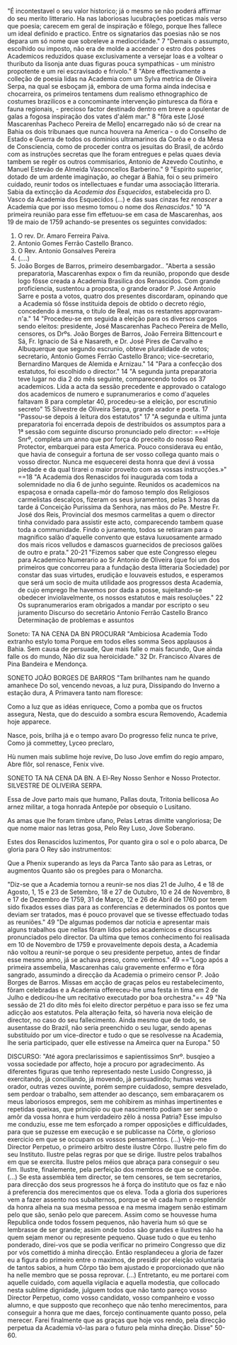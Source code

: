 "É incontestavel o seu valor historico; já o mesmo se não poderá affirmar do seu merito litterario. Ha nas laboriosas lucubrações poeticas mais verso que poesia; carecem em geral de inspiração e fôlego, porque lhes fallece um ideal definido e practico. Entre os signatarios das poesias não se nos depara um só nome que sobreleve a mediocridade." 7
"Demais o assumpto, escolhido ou imposto, não era de molde a accender o estro dos pobres Academicos reduzidos quase exclusivamente a versejar loas e a voltear o thuributo da lisonja ante duas figuras pouca sympathicas - um ministro propotente e um rei escravisado e frivolo." 8
"Abre effectivamente a colleção de poesia lidas na Academia com um Sylva metrica de Oliveira Serpa, na qual se esboçam já, embora de uma forma ainda indecisa e chocarreira, os primeiros tentamens dum realismo ethnographico de costumes brazilicos e a concominante intervenção pinturesca da flóra e fauna regionais, - precioso factor destinado dentro em breve a opulentar de galas a fogosa inspiração dos vates d'além mar." 8
"fôra este [José Mascarenhas Pacheco Pereira de Mello] encarregado não só de crear na Bahia os dois tribunaes que nunca houvera na America - o do Conselho de Estado e Guerra de todos os dominios ultramarinos da Corôa e o da Mesa de Consciencia, como de proceder contra os jesuitas do Brasil, de acôrdo com as instruções secretas que lhe foram entregues e pelas quaes devia tambem se regêr os outros commisarios, Antonio de Azevedo Coutinho, e Manuel Estevão de Almeida Vasconcellos Barberino." 9
"Espirito superior, dotado de um ardente imaginação, ao chegar á Bahia, foi o seu primeiro cuidado, reunir todos os intellectuaes e fundar uma associação litteraria. Sabia da extincção da *Academia dos Esquecidos*, estabelecida pro D. Vasco da Academia dos Esquecidos (...) e das suas cinzas fez *renascer* a Academia que por isso mesmo tomou o nome dos *Renascidos*." 10
"A primeira reunião para esse fim effetuou-se em casa de Mascarenhas, aos 19 de maio de 1759 achando-se presentes os seguintes convidados:
1. O rev. Dr. Amaro Ferreira Paiva.
2. Antonio Gomes Ferrão Castello Branco.
3. O Rev. Antonio Gonsalves Pereira
4. (....)
5. João Borges de Barros, primeiro desembargador..
"Aberta a sessão preparatoria, Mascarenhas expox o fim da reunião, propondo que desde logo fôsse creada a Academia Brasilica dos Renascidos. Com grande proficiencia, sustentou a proposta, o grande orador P. José Antonio Sarre e posta a votos, quatro dos presentes discordaram, opinando que a Academia só fôsse instituida depois de obtido o decreto régio, concedendo á mesma, o titulo de Real, mas os restantes approvaram-n'a." 14
"Procedeu-se em seguida a eleição para os diversos cargos sendo eleitos: presidente, José Mascarenhas Pacheco Pereira de Mello, censores, os Drºs. João Borges de Barros, João Ferreira Bittencourt e Sá, Fr. Ignacio de Sá e Nasareth, e Dr. José Pires de Carvalho e Albuquerque que segundo escrunio, obteve pluralidade de votos; secretario, Antonio Gomes Ferrão Castello Branco; vice-secretario, Bernardino Marques de Alemida e Arnizau." 14
"Para a confecção dos estatutos, foi escolhido o director." 14
"A segunda junta preparatoria teve lugar no dia 2 do mês seguinte, comparecendo todos os 37 academicos. Lida a acta da sessão precedente e approvado o catalogo dos academicos de numero e supranumerarios e como d'aqueles faltavam 8 para completar 40, procedeu-se a eleição, por escrutinio secreto" 15
Silvestre de Oliveira Serpa, grande orador e poeta. 17
"Passou-se depois á leitura dos estatutos" 17
"A segunda e ultima junta preparatoria foi encerrada depois de destribuidos os assumptos para a 1ª sessão com  seguinte discurso pronunciado pelo director:
==«Hoje Snrº, completa um anno que por força do preceito do nosso Real Protector, embarquei para esta America. Pouco considerava eu então, que havia de conseguir a fortuna de ser vosso collega quanto mais o vosso director. Nunca me esquecerei desta honra que devi á vossa piedade e da qual tirarei o maior proveito com as vossas instrucções.»" ==18
"A Academia dos Renascidos foi inaugurada com toda a solemnidade no dia 6 de junho seguinte. Reunidos os academicos na espaçosa e ornada capella-mór do famoso templo dos Religiosos carmelistas descalços, fizeram os seus juramentos, pelas 3 horas da tarde á Conceição Purissima da Senhora, nas mãos do Pe. Mestre Fr. José dos Reis, Provincial dos mesmos carmelitas a quem o director tinha convidado para assistir este acto, comparecendo tambem quase toda a communidade. Findo o juramento, todos se retiraram para o magnifico salão d'aquelle convento que estava luxuosamente armado dos mais ricos velludos e damascos guarnecidos de preciosos galões de outro e prata." 20-21
"Fizemos saber que este Congresso elegeu para Academico Numerario ao Sr Antonio de Oliveira (que foi um dos primeiros que concorreu para a fundação desta litteraria Sociedade) por constar das suas virtudes, erudição e louvaveis estudos, e esperamos que será um socio de muita utilidade aos progressos desta Academia, de cujo emprego lhe havemos por dada a posse, sujeitando-se obedecer inviolavelmente, os nossos estatutos e mais resoluções." 22
Os supranumerarios eram obrigados a mandar por escripto o seu juramento 
Discurso do secretário Antonio Ferrão Castello Branco
Determinação de problemas e assuntos


Soneto: TA NA CENA DA BN PROCURAR
"Ambiciosa Academia
Todo extranho estylo toma
Porque em todos elles somma
Seos applausos á Bahia.
Sem causa de persuade,
Que mais falle o mais facundo,
Que ainda falle os do mundo,
Não diz sua heroicidade." 32
Dr. Francisco Alvares de Pina Bandeira e Mendonça.

SONETO JOÃO BORGES DE BARROS
"Tam brilhantes nam he quando amanhece
Do sol, vencendo nevoas, a luz pura,
Dissipando do Inverno a estação dura,
A Primavera tanto nam floresce:

Como a luz que as idéas enriquece,
Como a pomba que os fructos assegura,
Nesta, que do descuido a sombra escura
Removendo, Academia hoje apparece.

Nasce, pois, brilha já e o tempo avaro
Do progresso feliz nunca te prive,
Como já commettey, Lyceo preclaro,

Hù numen mais sublime hoje revive,
Do luso Jove emfim do regio amparo,
Abre flôr, sol renasce, Fenix vive.


SONETO TA NA CENA DA BN. A El-Rey Nosso Senhor e Nosso Protector. SILVESTRE DE OLIVEIRA SERPA.

Essa de Jove parto mais que humano,
Pallas douta, Tritonia bellicosa
Ao arnez militar, a toga honrada
Antepõe por obsequio o Lusitano.

As amas que lhe foram timbre ufano,
Pelas Letras dimitte vangloriosa;
De que nome maior nas letras gosa,
Pelo Rey Luso, Jove Soberano.

Estes dos Renascidos luzimentos,
Por quanto gira o sol e o polo abarca,
De gloria para O Rey são instrumentos:

Que a Phenix superando as leys da Parca
Tanto são para as Letras, or augmentos
Quanto são os pregões para o Monarcha.

"Diz-se que a Academia tornou a reunir-se nos dias 21 de Julho, 4 e 18 de Agosto, 1, 15 e 23 de Setembro, 18 e 27 de Outubro, 10 e 24 de Novembro, 8 e 17 de Dezembro de 1759, 31 de Março, 12 e 26 de Abril de 1760 por terem sido fixados esses dias para as conferencias e determinados os pontos que deviam ser tratados, mas é pouco provavel que se tivesse effectuado todas as reuniões." 49
"De algumas podemos dar noticia e apresentar mais alguns trabalhos que nellas fôram lidos pelos academicos e discursos pronunciados pelo director. Da ultima que temos conhecimento foi realisada em 10 de Novembro de 1759 e provavelmente depois desta, a Academia não voltou a reunir-se porque o seu presidente perpetuo, antes de findar esse mesmo anno, já se achava preso, como verêmos." 49
=="Logo após a primeira assembelia, Mascarenhas caíu gravemente enfermo e fôra sangrado, assumindo a direcção da Academia o primeiro censor P. João Borges de Barros. Missas em acção de graças pelos eu restabelecimento, fôram celebradas e a Academia offereceu-lhe uma festa in tima em 2 de Julho e dedicou-lhe um recitativo executado por boa orchestra."== 49
"Na sessão de 21 do dito mês foi eleito director perpétuo e para isso se fez uma adicção aos estatutos. Pela alteração feita, só haveria nova eleição de director, no caso do seu fallecimento. Ainda mesmo que de todo, se ausentasse do Brazil, não seria preenchido o seu lugar, sendo apenas substituído por um vice-director e tudo o que se resolvesse na Academia, lhe seria participado, quer elle estivesse na Ameirca quer na Europa." 50

DISCURSO:
"Até agora preclarissimos e sapientissimos Snrº. busqieo a vossa sociedade por affecto, hoje a procuro por agradecimento. As diferentes figuras que tenho representado neste Lusido Congresso, já exercitando, já conciliando, já movendo, já persuadindo; humas vezes orador, outras vezes ouvinte, porém sempre cuidadoso, sempre desvelado, sem perdoar o trabalho, sem attender ao descanço, sem embaraçarem os meus laboriosos empregos, sem me cohibirem as minhas impertinentes e repetidas queixas, que principio ou que nascimento podiam ser senão o amôr da vossa honra e hum verdadeiro zêlo á nossa Patria? Esse impulso me conduziu, esse me tem esforçado a romper opposições e difficuldades, para que se puzesse em execução e se publicasse na Côrte, o glorioso exercicio em que se occupam os vossos pensamentos. (...) Vejo-me Director Perpetuo, o primeiro arbitro deste ilustre Côrpo. Ilustre pelo fim do seu Instituto. Ilustre pelas regras por que se dirige. Ilustre pelos trabalhos em que se exercita. Ilustre pelos méios que abraça para conseguir o seu fim. Ilustre, finalemente, pela perfeição dos membros de que se compõe. (...) Se esta assembléa tem director, se tem censores, se tem secretarios, para direcção dos seus progressos he á força do instituto que os faz e não á preferencia dos merecimentos que os eleva. Toda a gloria dos superiores vem a fazer assento nos subalternos, porque se vê cada hum o resplendôr da honra alheia na sua mesma pessoa e na mesma imagem senão estimam pelo que são, senão pelo que parecem. Assim como se houvesse huma Republica onde todos fossem pequenos, não haveria hum só que se lembrasse de ser grande; assim onde todos são grandes e ilustres não ha quem sejam menor ou represente pequeno. Quase tudo o que eu tenho ponderado, direi-vos que se podia verificar no primeiro Congresso que diz por vós comettido á minha direcção. Então resplandeceu a gloria de fazer eu a figura do primeiro entre o maximos, de presidir por eleição voluntaria de tantos sabios, a hum Côrpo tão bem ajustado e proporcionado que não ha nelle membro que se possa reprovar. (...) Entretanto, eu me portarei com aquelle cuidado, com aquella vigilacia e aquella modestia, que collocado nesta sublime dignidade, julguem todos que não tanto pareço vosso Director Perpetuo, como vosso candidato, vosso companheiro e vosso alumno, e que supposto que reconheço que não tenho merecimentos, para conseguir a honra que me daes, forcejo continuamente quanto posso, pela merecer. Farei finalmente que as graças que hoje vos rendo, pela direcção perpetua da Academia vô-las para o futuro pela minha direção. Disse" 50-60.










